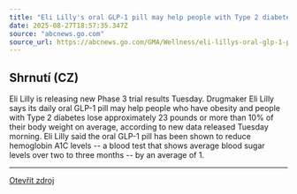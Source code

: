 ```yaml
---
title: "Eli Lilly's oral GLP-1 pill may help people with Type 2 diabetes lose 'significant' weight, study finds"
date: 2025-08-27T18:57:35.347Z
source: "abcnews.go.com"
source_url: https://abcnews.go.com/GMA/Wellness/eli-lillys-oral-glp-1-pill-people-type/story?id=124963525
---
```


## Shrnutí (CZ)
Eli Lilly is releasing new Phase 3 trial results Tuesday. Drugmaker Eli Lilly says its daily oral GLP-1 pill may help people who have obesity and people with Type 2 diabetes lose approximately 23 pounds or more than 10% of their body weight on average, according to new data released Tuesday morning. Eli Lilly said the oral GLP-1 pill has been shown to reduce hemoglobin A1C levels -- a blood test that shows average blood sugar levels over two to three months -- by an average of 1.

---

[Otevřít zdroj](https://abcnews.go.com/GMA/Wellness/eli-lillys-oral-glp-1-pill-people-type/story?id=124963525)
